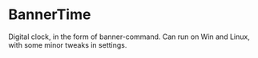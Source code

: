 # BannerTime

Digital clock, in the form of banner-command.
Can run on Win and Linux, with some minor tweaks in settings.
